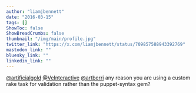 ```yaml
---
author: "liamjbennett"
date: "2016-03-15"
tags: []
ShowToc: false
ShowBreadCrumbs: false
thumbnail: "/img/main/profile.jpg"
twitter_link: "https://x.com/liamjbennett/status/709857588943392769"
mastodon_link: ""
bluesky_link: ""
linkedin_link: ""
---
```


[@artificialgold](https://x.com/artificialgold) [@VeInteractive](https://x.com/VeInteractive) [@artberri](https://x.com/artberri) any reason you are using a custom rake task for validation rather than the puppet-syntax gem?

